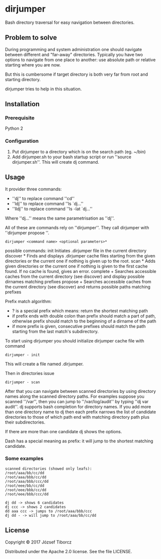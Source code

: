 # dirjumper
Bash directory traversal for easy navigation between directories.

## Problem to solve
During programming and system administration one should navigate between different and "far-away" directories. Typically you have two options to navigate from one place to another: use absolute path or relative starting where you are now.

But this is cumbersome if target directory is both very far from root and starting directory. 

dirjumper tries to help in this situation.

## Installation

### Prerequisite
Python 2
 
### Configuration

1. Put dirjumper to a directory which is on the search path (eg. ~/bin)
1. Add dirjumper.sh to your bash startup script or run ''source dirjumper.sh''. This will create dj command.

## Usage

It provider three commands: 
* ''dj'' to replace command ''cd'' 
* ''ldj'' to replace command ''ls `dj...'' 
* ''lldj'' to replace command ''ls -lat `dj...'' 

Where ''dj...'' means the same parametrisation as ''dj''.

All of these are commands rely on ''dirjumper''. They call dirjumper with ''dirjumper propose <params>''.

```
dirjumper <command name> <optional parameters>*
```

possible commands:
    init                    Initiates .dirjumper file in the current directory
    discover <path>*        Finds and displays .dirjumper cache files starting from the 
                            given directories or the current one if nothing is given up to the root.
    scan <path>*            Adds given directories or the current one if nothing is given to the first cache found.
                            If no cache is found, gives an error.
    complete <prefixes>+    Searches accessible caches from the current directory (see discover) and display
                            possible dirnames matching prefixes
    propose <prefixes>+     Searches accessible caches from the current directory (see discover) and returns
                            possible paths matching prefixes

Prefix match algorithm:
* ? is a special prefix which means: return the shortest matching path
* if prefix ends with double colon than prefix should match a part of path, otherwise prefix should match to the 
  beginning of a dirname of the path
* if more prefix is given, consecutive prefixes should match the path starting from the last match's subdirectory.


To start using dirjumper you should initialize dirjumper cache file with command
```
dirjumper - init
```
This will create a file named .dirjumper.

Then in directories issue 
```
dirjumper - scan
```

After that you can navigate between scanned directories by using directory names along the scanned directory paths. For examples suppose you scanned ''/var'', then you can jump to ''/var/log/audit'' by typing ''dj var audit''. dj supports bash completion for directory names. If you add more than one directory name to dj then each prefix narrows the list of candidate directories to those of which path end with matching directory path plus their subdirectories.

If there are more than one candidate dj shows the options.

Dash has a special meaning as prefix: it will jump to the shortest matching candidate.

### Some examples 
```
scanned directories (showed only leafs):
/root/aaa/bb/cc/dd
/root/aaa/bbb/cc/dd
/root/aaa/bbb/ccc/dd
/root/eee/bb/cc/dd
/root/eee/bbb/cc/dd
/root/eee/bbb/ccc/dd

dj dd -> shows 6 candidates
dj ccc -> shows 2 candidates
dd aaa ccc -> jumps to /root/aaa/bbb/ccc
dj dd - -> will jump to /root/aaa/bb/cc/dd 
```

## License

Copyright © 2017 József Tiborcz 

Distributed under the Apache 2.0 license. See the file LICENSE.



